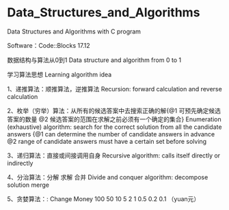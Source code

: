 # Data_Structures_and_Algorithms
Data Structures and Algorithms with C program 

Software：Code::Blocks 17.12

数据结构与算法从0到1  Data structure and algorithm from 0 to 1

学习算法思想   Learning algorithm idea

1、递推算法：顺推算法，逆推算法   Recursion: forward calculation and reverse calculation

2、枚举（穷举）算法：从所有的候选答案中去搜索正确的解{@1 可预先确定候选答案的数量  @2 候选答案的范围在求解之前必须有一个确定的集合}
Enumeration (exhaustive) algorithm: search for the correct solution from all the candidate answers {@1 can determine the number of candidate answers in advance @2 range of candidate answers must have a certain set before solving

3、递归算法：直接或间接调用自身   Recursive algorithm: calls itself directly or indirectly

4、分治算法：分解  求解  合并    Divide and conquer algorithm: decompose solution merge

5、贪婪算法：: Change Money 100 50 10 5 2 1 0.5 0.2 0.1 （yuan元）

